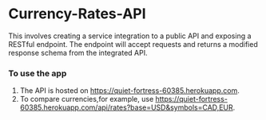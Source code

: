 # Currency-Rates-API
This involves creating a service integration to a public API and exposing a RESTful endpoint. The endpoint will accept requests and returns a modified response schema from the integrated API.

### To use the app

1. The API is hosted on https://quiet-fortress-60385.herokuapp.com.
2. To compare currencies,for example, use https://quiet-fortress-60385.herokuapp.com/api/rates?base=USD&symbols=CAD,EUR.
